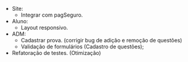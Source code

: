 - Site:
  - Integrar com pagSeguro.
- Aluno:
  - Layout responsivo.
- ADM:
  - Cadastrar prova. (corrigir bug de adição e remoção de questões)
  - Validação de formulários (Cadastro de questões);
- Refatoração de testes. (Otimização)
